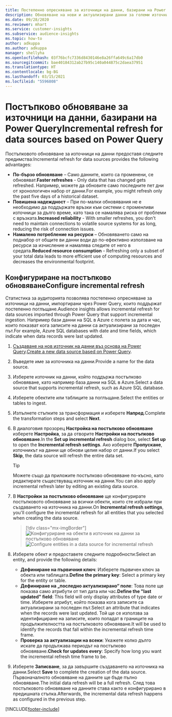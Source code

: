 ```yaml
---
title: Постепенно опресняване за източници на данни, базирани на Power Query
description: Обновяване на нови и актуализирани данни за големи източници на данни въз основа на Power Query.
ms.date: 09/28/2020
ms.reviewer: mhart
ms.service: customer-insights
ms.subservice: audience-insights
ms.topic: how-to
author: adkuppa
ms.author: adkuppa
manager: shellyha
ms.openlocfilehash: 03f76bcfc7336d8430146e8a26ffa649c6a17db0
ms.sourcegitcommit: bae40184312ab27b95c140a044875c2daea37951
ms.translationtype: HT
ms.contentlocale: bg-BG
ms.lasthandoff: 03/15/2021
ms.locfileid: "5596808"
---
```

# <a name="incremental-refresh-for-data-sources-based-on-power-query"></a><span data-ttu-id="98fc2-103">Постъпково обновяване за източници на данни, базирани на Power Query</span><span class="sxs-lookup"><span data-stu-id="98fc2-103">Incremental refresh for data sources based on Power Query</span></span>

<span data-ttu-id="98fc2-104">Постъпковото обновяване за източници на данни предоставя следните предимства:</span><span class="sxs-lookup"><span data-stu-id="98fc2-104">Incremental refresh for data sources provides the following advantages:</span></span>

- <span data-ttu-id="98fc2-105">**По-бързо обновяване** – Само данните, които са променени, се обновяват.</span><span class="sxs-lookup"><span data-stu-id="98fc2-105">**Faster refreshes** - Only data that has changed gets refreshed.</span></span> <span data-ttu-id="98fc2-106">Например, можете да обновите само последните пет дни от хронологичен набор от данни.</span><span class="sxs-lookup"><span data-stu-id="98fc2-106">For example, you might refresh only the past five days of a historical dataset.</span></span>
- <span data-ttu-id="98fc2-107">**Повишена надеждност** – При по-малки обновявания не е необходимо да поддържате връзки към системи с променливи източници за дълго време, като така се намалява риска от проблеми с връзката.</span><span class="sxs-lookup"><span data-stu-id="98fc2-107">**Increased reliability** - With smaller refreshes, you don't need to maintain connections to volatile source systems for as long, reducing the risk of connection issues.</span></span>
- <span data-ttu-id="98fc2-108">**Намалено потребление на ресурси** – Обновяването само на поднабор от общите ви данни води до по-ефективно използване на ресурси за изчисление и намалява следите от него в средата.</span><span class="sxs-lookup"><span data-stu-id="98fc2-108">**Reduced resource consumption** - Refreshing only a subset of your total data leads to more efficient use of computing resources and decreases the environmental footprint.</span></span>

## <a name="configure-incremental-refresh"></a><span data-ttu-id="98fc2-109">Конфигуриране на постъпково обновяване</span><span class="sxs-lookup"><span data-stu-id="98fc2-109">Configure incremental refresh</span></span>

<span data-ttu-id="98fc2-110">Статистика за аудиторията позволява постепенно опресняване за източници на данни, импортирани чрез Power Query, които поддържат постепенно поглъщане.</span><span class="sxs-lookup"><span data-stu-id="98fc2-110">Audience insights allows incremental refresh for data sources imported through Power Query that support incremental ingestion.</span></span> <span data-ttu-id="98fc2-111">Например бази данни на SQL в Azure с полета за дата и час, които показват кога записите на данни са актуализирани за последен път.</span><span class="sxs-lookup"><span data-stu-id="98fc2-111">For example, Azure SQL databases with date and time fields, which indicate when data records were last updated.</span></span>

1. <span data-ttu-id="98fc2-112">[Създаване на нов източник на данни въз основа на Power Query](connect-power-query.md).</span><span class="sxs-lookup"><span data-stu-id="98fc2-112">[Create a new data source based on Power Query](connect-power-query.md).</span></span>

1. <span data-ttu-id="98fc2-113">Въведете име за източника на данни.</span><span class="sxs-lookup"><span data-stu-id="98fc2-113">Provide a name for the data source.</span></span>

1. <span data-ttu-id="98fc2-114">Изберете източник на данни, който поддържа постъпково обновяване, като например база данни на SQL в Azure.</span><span class="sxs-lookup"><span data-stu-id="98fc2-114">Select a data source that supports incremental refresh, such as Azure SQL database.</span></span>

1. <span data-ttu-id="98fc2-115">Изберете обектите или таблиците за поглъщане.</span><span class="sxs-lookup"><span data-stu-id="98fc2-115">Select the entities or tables to ingest.</span></span>

1. <span data-ttu-id="98fc2-116">Изпълнете стъпките за трансформация и изберете **Напред**.</span><span class="sxs-lookup"><span data-stu-id="98fc2-116">Complete the transformation steps and select **Next**.</span></span>

1. <span data-ttu-id="98fc2-117">В диалоговия прозорец **Настройка на постъпково обновяване** изберете **Настройка**, за да отворите **Настройки на постъпково обновяване**.</span><span class="sxs-lookup"><span data-stu-id="98fc2-117">In the **Set up incremental refresh** dialog box, select **Set up** to open the **Incremental refresh settings**.</span></span> <span data-ttu-id="98fc2-118">Ако изберете **Пропускане**, източникът на данни ще обнови целия набор от данни.</span><span class="sxs-lookup"><span data-stu-id="98fc2-118">If you select **Skip**, the data source will refresh the entire data set.</span></span>
   > [!TIP]
   > <span data-ttu-id="98fc2-119">Можете също да приложите постъпково обновяване по-късно, като редактирате съществуващ източник на данни.</span><span class="sxs-lookup"><span data-stu-id="98fc2-119">You can also apply incremental refresh later by editing an existing data source.</span></span>

1. <span data-ttu-id="98fc2-120">В **Настройки за постъпково обновяване** ще конфигурирате постъпковото обновяване за всички обекти, които сте избрали при създаването на източника на данни.</span><span class="sxs-lookup"><span data-stu-id="98fc2-120">On **Incremental refresh settings**, you'll configure the incremental refresh for all entities that you selected when creating the data source.</span></span>

   > [!div class="mx-imgBorder"]
   > <span data-ttu-id="98fc2-121">![Конфигуриране на обекти в източник на данни за постъпково обновяване](media/incremental-refresh-settings.png "Конфигуриране на обекти в източник на данни за постъпково обновяване")</span><span class="sxs-lookup"><span data-stu-id="98fc2-121">![Configure entities in a data source for incremental refresh](media/incremental-refresh-settings.png "Configure entities in a data source for incremental refresh")</span></span>

1. <span data-ttu-id="98fc2-122">Изберете обект и предоставете следните подробности:</span><span class="sxs-lookup"><span data-stu-id="98fc2-122">Select an entity, and provide the following details:</span></span>

   - <span data-ttu-id="98fc2-123">**Дефиниране на първичния ключ**: Изберете първичен ключ за обекта или таблицата.</span><span class="sxs-lookup"><span data-stu-id="98fc2-123">**Define the primary key**: Select a primary key for the entity or table.</span></span>
   - <span data-ttu-id="98fc2-124">**Дефиниране на „последно актуализирано“ поле**: Това поле ще показва само атрибути от тип дата или час.</span><span class="sxs-lookup"><span data-stu-id="98fc2-124">**Define the "last updated" field**: This field will only display attributes of type date or time.</span></span> <span data-ttu-id="98fc2-125">Изберете атрибут, който показва кога записите са актуализирани за последен път.</span><span class="sxs-lookup"><span data-stu-id="98fc2-125">Select an attribute that indicates when the records were last updated.</span></span> <span data-ttu-id="98fc2-126">Той ще се използва за идентифициране на записите, които попадат в границите на продължителността на постъпковото обновяване.</span><span class="sxs-lookup"><span data-stu-id="98fc2-126">It will be used to identify the records that fall within the incremental refresh time frame.</span></span>
   - <span data-ttu-id="98fc2-127">**Проверка за актуализации на всеки**: Укажете колко дълго искате да продължава периодът на постъпково обновяване.</span><span class="sxs-lookup"><span data-stu-id="98fc2-127">**Check for updates every**: Specify how long you want the incremental refresh time frame to be.</span></span>

1. <span data-ttu-id="98fc2-128">Изберете **Записване**, за да завършите създаването на източника на данни.</span><span class="sxs-lookup"><span data-stu-id="98fc2-128">Select **Save** to complete the creation of the data source.</span></span> <span data-ttu-id="98fc2-129">Първоначалното обновяване на данните ще бъде пълно обновяване.</span><span class="sxs-lookup"><span data-stu-id="98fc2-129">The initial data refresh will be a full refresh.</span></span> <span data-ttu-id="98fc2-130">След това постъпковото обновяване на данните става както е конфигурирано в предишната стъпка.</span><span class="sxs-lookup"><span data-stu-id="98fc2-130">Afterwards, the incremental data refresh happens as configured in the previous step.</span></span>


[!INCLUDE[footer-include](../includes/footer-banner.md)]